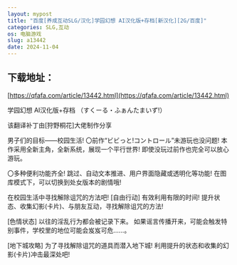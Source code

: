 ```yaml
---
layout: mypost
title: "百度[养成互动SLG/汉化]学园幻想 AI汉化版+存档[新汉化][2G/百度]"
categories: SLG,互动
os: 电脑游戏
slug: a13442
date: 2024-11-04
---
```


## 下载地址：

[https://qfafa.com/article/13442.html](https://qfafa.com/article/13442.html)

学园幻想 AI汉化版+存档
（すくーる・ふぁんたまいず!）
 
该翻译补丁由\[狩野桐花\]大佬制作分享

男子们的目标——校园生活!
〇前作“ビビっと!コントロール”未游玩也没问题!
本作采用全新主角，全新系统，展现一个平行世界!
即使没玩过前作也完全可以放心游玩。

〇多种便利功能齐全!
跳过、自动文本推进、用户界面隐藏或透明化等功能!
在图库模式下，可以切换到处女版本的剧情哦!

在校园生活中寻找解除诅咒的方法吧!
\[自由行动\]
有效利用有限的时间!
提升状态、收集幻影(卡片)、与朋友互动，寻找解除诅咒的方法!

\[色情状态\]
以往的淫乱行为都会被记录下来。
如果谣言传播开来，可能会触发特别事件，学校里的地位可能会岌岌可危……。

\[地下城攻略\]
为了寻找解除诅咒的道具而潜入地下城!
利用提升的状态和收集的幻影(卡片)冲击最深处吧!